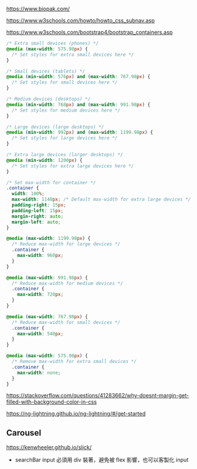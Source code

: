https://www.biopak.com/

https://www.w3schools.com/howto/howto_css_subnav.asp

https://www.w3schools.com/bootstrap4/bootstrap_containers.asp

```css
/* Extra small devices (phones) */
@media (max-width: 575.98px) {
  /* Set styles for extra small devices here */
}

/* Small devices (tablets) */
@media (min-width: 576px) and (max-width: 767.98px) {
  /* Set styles for small devices here */
}

/* Medium devices (desktops) */
@media (min-width: 768px) and (max-width: 991.98px) {
  /* Set styles for medium devices here */
}

/* Large devices (large desktops) */
@media (min-width: 992px) and (max-width: 1199.98px) {
  /* Set styles for large devices here */
}

/* Extra large devices (larger desktops) */
@media (min-width: 1200px) {
  /* Set styles for extra large devices here */
}

/* Set max-width for container */
.container {
  width: 100%;
  max-width: 1140px; /* Default max-width for extra large devices */
  padding-right: 15px;
  padding-left: 15px;
  margin-right: auto;
  margin-left: auto;
}

@media (max-width: 1199.98px) {
  /* Reduce max-width for large devices */
  .container {
    max-width: 960px;
  }
}

@media (max-width: 991.98px) {
  /* Reduce max-width for medium devices */
  .container {
    max-width: 720px;
  }
}

@media (max-width: 767.98px) {
  /* Reduce max-width for small devices */
  .container {
    max-width: 540px;
  }
}

@media (max-width: 575.98px) {
  /* Remove max-width for extra small devices */
  .container {
    max-width: none;
  }
}
```

https://stackoverflow.com/questions/41283662/why-doesnt-margin-get-filled-with-background-color-in-css

https://ng-lightning.github.io/ng-lightning/#/get-started

## Carousel

https://kenwheeler.github.io/slick/


* searchBar input 必須用 div 裝著，避免被 flex 影響，也可以客製化 input